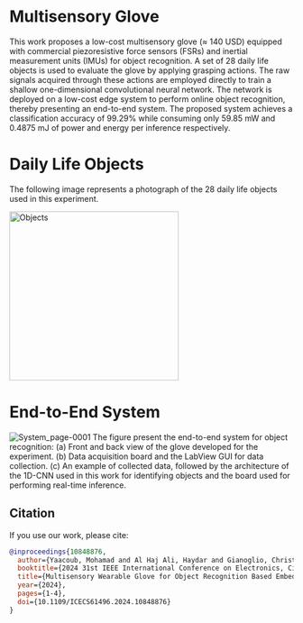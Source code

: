 # Multisensory Glove
This work proposes a low-cost multisensory glove
(≈ 140 USD) equipped with commercial piezoresistive force
sensors (FSRs) and inertial measurement units (IMUs) for object
recognition. A set of 28 daily life objects is used to evaluate the
glove by applying grasping actions. The raw signals acquired
through these actions are employed directly to train a shallow
one-dimensional convolutional neural network. The network is
deployed on a low-cost edge system to perform online object
recognition, thereby presenting an end-to-end system. The proposed system achieves a classification accuracy of 99.29% while
consuming only 59.85 mW and 0.4875 mJ of power and energy
per inference respectively.

# Daily Life Objects
The following image represents a photograph of the 28 daily life objects used in this experiment.

<img src="https://github.com/user-attachments/assets/7e95b9d1-6913-4d6f-ae8b-628f5724284c" alt="Objects" width="300">



# End-to-End System
![System_page-0001](https://github.com/user-attachments/assets/0df7af4f-dfc2-4542-af8f-8336d07f52db)
The figure present the end-to-end system for object recognition: (a) Front and back view of the glove developed for the experiment. (b) Data acquisition board and the
LabView GUI for data collection. (c) An example of collected data, followed by the architecture of the 1D-CNN used in this work for identifying objects and
the board used for performing real-time inference.

## Citation
If you use our work, please cite:

```bibtex
@inproceedings{10848876,
  author={Yaacoub, Mohamad and Al Haj Ali, Haydar and Gianoglio, Christian and Valle, Maurizio and Ibrahim, Ali},
  booktitle={2024 31st IEEE International Conference on Electronics, Circuits and Systems (ICECS)}, 
  title={Multisensory Wearable Glove for Object Recognition Based Embedded Machine Learning}, 
  year={2024},
  pages={1-4},
  doi={10.1109/ICECS61496.2024.10848876}
}
